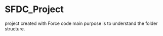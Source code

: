 # SFDC_Project
project created with Force code
main purpose is  to understand the folder structure.
